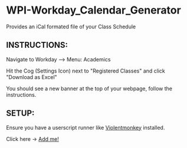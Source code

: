 # WPI-Workday_Calendar_Generator
Provides an iCal formated file of your Class Schedule

## INSTRUCTIONS:

Navigate to Workday --> Menu: Academics

Hit the Cog (Settings Icon) next to "Registered Classes" and click "Download as Excel"

You should see a new banner at the top of your webpage, follow the instructions.


## SETUP:
Ensure you have a userscript runner like [Violentmonkey](https://violentmonkey.github.io/) installed.

Click here → [Add me!](https://raw.githubusercontent.com/hello-there-reader-how-are-you/WPI-Workday_Calendar_Generator/main/Workday_iCal.user.js)
